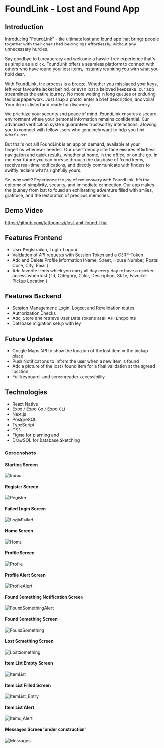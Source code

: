 # FoundLink - Lost and Found App

## Introduction

Introducing "FoundLink" - the ultimate lost and found app that brings people together with their cherished belongings effortlessly, without any unnecessary hurdles.

Say goodbye to bureaucracy and welcome a hassle-free experience that's as simple as a click.
FoundLink offers a seamless platform to connect with others who have found your lost items, instantly reuniting you with what you hold dear.

With FoundLink, the process is a breeze. Whether you misplaced your keys, left your favourite jacket behind, or even lost a beloved keepsake, our app streamlines the entire journey. No more waiting in long queues or enduring tedious paperwork. Just snap a photo, enter a brief description, and voila! Your item is listed and ready for discovery.

We prioritize your security and peace of mind. FoundLink ensures a secure environment where your personal information remains confidential.
Our advanced verification system guarantees trustworthy interactions, allowing you to connect with fellow users who genuinely want to help you find what's lost.

But that's not all! FoundLink is an app on demand, available at your fingertips whenever needed. Our user-friendly interface ensures effortless navigation and quick results, whether at home, in the office, or on the go. In the near future you can browse through the database of found items, receive real-time notifications, and directly communicate with finders to swiftly reclaim what's rightfully yours.

So, why wait? Experience the joy of rediscovery with FoundLink. It's the epitome of simplicity, security, and immediate connection.
Our app makes the journey from lost to found an exhilarating adventure filled with smiles, gratitude, and the restoration of precious memories.

## Demo Video

https://github.com/tattoomozi/lost-and-found-final

## Features Frontend

- User Registration, Login, Logout
- Validation of API requests with Session Token and a CSRF-Token
- Add and Delete Profile Information (Name, Street, House Number, Postal Code, City, Email)
- Add favorite items which you carry all day every day to have a quicker access when lost ( Id, Category, Color, Description, State, Favorite Pickup Location )

## Features Backend

- Session Management: Login, Logout and Revalidation routes
- Authorization Checks
- Add, Store and retrieve User Data Tokens at all API Endpoints
- Database migration setup with ley

## Future Updates

- Google Maps API to show the location of the lost item or the pickup place
- Push Notifications to inform the user when a new item is found
- Add a picture of the lost / found item for a final validation at the agreed location
- Full keyboard- and screenreader-accessibility

## Technologies

- React Native
- Expo / Expo Go / Expo CLI
- Next.js
- PostgreSQL
- TypeScript
- CSS
- Figma for planning and
- DrawSQL for Database Sketching

### Screenshots

#### Starting Screen

![Index](./expo-app/globals/MobileAppScreenshots/1_Index.png)

#### Register Screen

![Register](./expo-app/globals/MobileAppScreenshots/2_Register.png)

#### Failed Login Screen

![LoginFailed](./expo-app/globals/MobileAppScreenshots/3_Login_failed.png)

#### Home Screen

![Home](./expo-app/globals/MobileAppScreenshots/4_Home.png)

#### Profile Screen

![Profile](./expo-app/globals/MobileAppScreenshots/5_Profile.png)

#### Profile Alert Screen

![ProfileAlert](./expo-app/globals/MobileAppScreenshots/5_Profile_Alert.png)

#### Found Something Notification Screen

![FoundSomethingAlert](./expo-app/globals/MobileAppScreenshots/6_FoundSomething_Alert.png)

#### Found Something Screen

![FoundSomething](./expo-app/globals/MobileAppScreenshots/6_Found_Something.png)

#### Lost Something Screen

![LostSomething](./expo-app/globals/MobileAppScreenshots/7_LostSomething.png)

#### Item List Empty Screen

![ItemList](./expo-app/globals/MobileAppScreenshots/8_ItemList.png)

#### Item List Filled Screen

![ItemList_Entry](./expo-app/globals/MobileAppScreenshots/8_ItemList_Entry.png)

#### Item List Alert

![Items_Alert](./expo-app/globals/MobileAppScreenshots/8_Items_Alert.png)

#### Messages Screen 'under construction'

![Messages](./expo-app/globals/MobileAppScreenshots/9_Messages.png)
